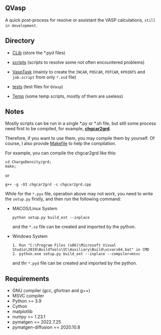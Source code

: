 ## QVasp

A quick post-process for resolve or assistant the VASP calculations, `still in development`.

## Directory

* [CLib](Clib) (store the *.pyd files)

* [scripts](scripts) (scripts to resolve some not often encountered problems)

* [VaspTask](VaspTask) (mainly to create the `INCAR`, `POSCAR`, `POTCAR`, `KPOINTS` and `job.script` from
  only `*.xsd` file)

* [tests](tests) (test files for `QVasp`)

* [Temp](Temp) (some temp scripts, mostly of them are useless)

## Notes

Mostly scripts can be run in a single *.py or *.sh file, but still some process need first to be compiled, for
example, [**chgcar2grd**](ChargeDensity/grd/chgcar2grd).

Therefore, if you want to use them, you may compile them by yourself. Of course, I also
provide [Makefile](ChargeDensity/grd/Makefile) to help the compilation.

For example, you can compile the chgcar2grd like this:

```
cd ChargeDensity/grd;
make;
```

or

```
g++ -g -O3 chgcar2grd -c chgcar2grd.cpp
```

While for the `*.pyx` file, operation above may not work, you need to write the `setup.py` firstly, and then run the
following command:

- MACOS/Linux System
    ```
    python setup.py build_ext --inplace
    ```
  and the `*.so` file can be created and imported by the python.


- Windows System
    ```
    1. Run "C:\Program Files (x86)\Microsoft Visual Studio\2019\BuildTools\VC\Auxiliary\Build\vcvars64.bat" in CMD
    2. python.exe setup.py build_ext --inplace --compiler=msvc
    ```
  and thr `*.pyd` file can be created and imported by the python.

## Requirements

* GNU compiler (gcc, gfortran and g++)
* MSVC compiler
* Python >= 3.9
* Cython
* matplotlib
* numpy == 1.23.1
* pymatgen == 2022.7.25
* pymatgen-diffusion == 2020.10.8




